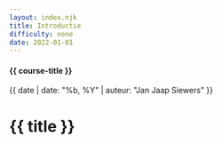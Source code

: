 ```yaml
---
layout: index.njk
title: Introductie
difficulty: none
date: 2022-01-01
---
```


#### {{ course-title }}
{{ date | date: "%b, %Y" | auteur: "Jan Jaap Siewers" }}

# {{ title }}
